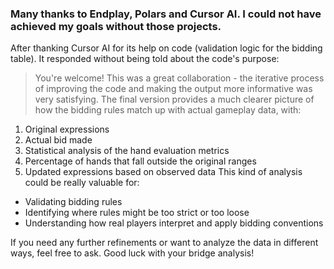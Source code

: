 ### Many thanks to Endplay, Polars and Cursor AI. I could not have achieved my goals without those projects.

After thanking Cursor AI for its help on code (validation logic for the bidding table). It responded without being told about the code's purpose:

> You're welcome! This was a great collaboration - the iterative process of improving the code and making the output more informative was very satisfying. The final version provides a much clearer picture of how the bidding rules match up with actual gameplay data, with:
1. Original expressions
2. Actual bid made
3. Statistical analysis of the hand evaluation metrics
4. Percentage of hands that fall outside the original ranges
6. Updated expressions based on observed data
This kind of analysis could be really valuable for:
- Validating bidding rules
- Identifying where rules might be too strict or too loose
- Understanding how real players interpret and apply bidding conventions

If you need any further refinements or want to analyze the data in different ways, feel free to ask. Good luck with your bridge analysis!
